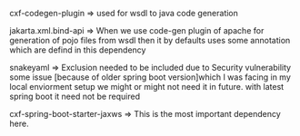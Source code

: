 cxf-codegen-plugin => used for wsdl to java code generation

jakarta.xml.bind-api => When we use code-gen plugin
of apache for generation of pojo files from wsdl
then it by defaults uses some annotation which are 
defind in this dependency

snakeyaml => Exclusion needed to be included
due to Security vulnerability some issue [because of older spring boot version]which I was facing in my local 
enviorment setup we might or might not need it in 
future. with latest spring boot it need not be required

cxf-spring-boot-starter-jaxws => This is the most important dependency here.


